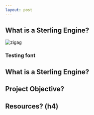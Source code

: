 ```yaml
---
layout: post
---
```


## What is a Sterling Engine?
<img src="SterlingEngineOne/assets/stirling-engine.gif" alt="zigag" />


### Testing font
## What is a Sterling Engine?

## Project Objective?


## Resources? (h4)
